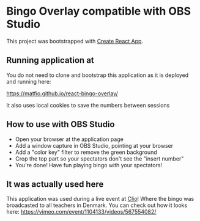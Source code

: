 # Bingo Overlay compatible with OBS Studio

This project was bootstrapped with [Create React App](https://github.com/facebook/create-react-app).

## Running application at

You do not need to clone and bootstrap this application as it is deployed and running here:

https://matfio.github.io/react-bingo-overlay/

It also uses local cookies to save the numbers between sessions

## How to use with OBS Studio

* Open your browser at the application page
* Add a window capture in OBS Studio, pointing at your browser
* Add a "color key" filter to remove the green background
* Crop the top part so your spectators don't see the "insert number"
* You're done! Have fun playing bingo with your spectators!

## It was actually used here

This application was used during a live event at [Clio](https://www.clio.me)! Where the bingo was broadcasted to all teachers in Denmark.
You can check out how it looks here:
https://vimeo.com/event/1104133/videos/567554082/
